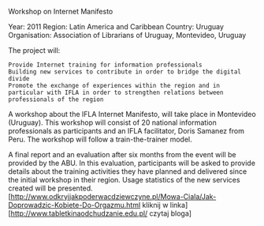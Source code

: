 Workshop on Internet Manifesto

Year: 2011
Region: Latin America and Caribbean
Country: Uruguay
Organisation: Association of Librarians of Uruguay, Montevideo, Uruguay

The project will:

    Provide Internet training for information professionals
    Building new services to contribute in order to bridge the digital divide
    Promote the exchange of experiences within the region and in particular with IFLA in order to strengthen relations between professionals of the region

A workshop about the IFLA Internet Manifesto, will take place in Montevideo (Uruguay). This workshop will consist of 20 national information professionals as participants and an IFLA facilitator, Doris Samanez from Peru. The workshop will follow a train-the-trainer model.

A final report and an evaluation after six months from the event will be provided by the ABU. In this evaluation, participants will be asked to provide details about the training activities they have planned and delivered since the initial workshop in their region. Usage statistics of the new services created will be presented. 
[http://www.odkryjjakpoderwacdziewczyne.pl/Mowa-Ciala/Jak-Doprowadzic-Kobiete-Do-Orgazmu.html kliknij w linka] 
[http://www.tabletkinaodchudzanie.edu.pl/ czytaj bloga]
